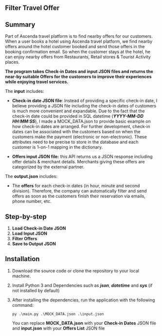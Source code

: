 ## Filter Travel Offer

## Summary
Part of Ascenda travel platform is to find nearby offers for our customers. When a user books a hotel using Ascenda travel platform, we find nearby offers around the hotel customer booked and send those offers in the booking confirmation email. So when the customer stays at the hotel, he can enjoy nearby offers from Restaurants, Retail stores & Tourist Activity places.

**The program takes Check-in Dates and input JSON files and returns the near-by suitable Offers for the customers to improve their experiences while enjoying travel services.**

The **input** includes:

 - **Check-in date JSON file**: Instead of providing a specific check-in
   date, I believe providing a JSON file including the check-in dates of    customers is much more convenient and expandable. Due to the fact   that the check-in date could be provided in SQL datetime (***YYYY-MM-DD   HH:MM:SS***), I made a MOCK_DATA.json to provide basic example on how check-in dates are arranged. For further development, check-in dates can be associated with the customers based on when the customers make the payment (electronic or non-electronic). These attributes need to be precise to store in the database and each customer is 1-on-1 mapping in the dictionary.
   
 - **Offers input JSON file:**  this API returns us a JSON response including offer details & merchant details. Merchants giving these offers are categorized by the external partner.

    
The **output.json** includes:

 - The **offers** for each check-in dates (in hour, minute and second division). Therefore, the company can automatically filter and send offers as soon as the customers finish their reservation via emails, phone number, etc.

## Step-by-step

1.  **Load Check-in Date JSON**
2.  **Load Input JSON**
3.  **Filter Offers**
5.  **Save to Output JSON**


## Installation

1. Download the source code or clone the repository to your local machine.
2. Install Python 3 and Dependencies such as ***json***, ***datetime*** and ***sys*** (if not installed by default)
3. After installing the dependencies, run the application with the following command:

   `py .\main.py .\MOCK_DATA.json .\input.json`

   You can replace **MOCK_DATA.json** with your **Check-in Dates** JSON file and **input.json** with your **Offers List** JSON file

